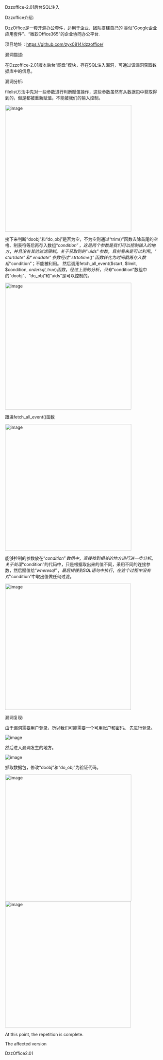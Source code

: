 Dzzoffice-2.01后台SQL注入

Dzzoffice介绍:

DzzOffice是一套开源办公套件，适用于企业、团队搭建自己的 类似“Google企业应用套件”、“微软Office365”的企业协同办公平台.

项目地址：https://github.com/zyx0814/dzzoffice/

漏洞描述:

在Dzzoffice-2.01版本后台“网盘”模块，存在SQL注入漏洞，可通过该漏洞获取数据库中的信息。

漏洞分析:

filelist方法中先对一些参数进行判断赋值操作，这些参数虽然有从数据包中获取得到的，但是都被重新赋值，不能被我们的输入控制。

<img width="416" alt="image" src="https://github.com/EternalGemini/dzz/assets/98577439/de7a5c95-1366-4fa1-b532-cb0a3c98fb3c">

接下来判断“doobj”和“do_obj”是否为空，不为空则通过“trim()”函数去除首尾的空格、制表符等后再存入数组“$condition”，这是两个参数是我们可以控制输入的地方，并且没有其他过滤限制。关于获取到的“uids”参数，目前看来是可以利用。
“startdate”和“enddate”参数经过“strtotime()”函数转化为时间戳再存入数组“$condition”；不能被利用。
然后调用fetch_all_event($start, $limit, $condition, $ordersql, true)函数，经过上面的分析，只有“$condition”数组中的“doobj”、“do_obj”和“uids”是可以控制的。

<img width="416" alt="image" src="https://github.com/EternalGemini/dzz/assets/98577439/c8a001ae-b34b-43c1-a58d-881795a9e9f3">

跟进fetch_all_event()函数

<img width="416" alt="image" src="https://github.com/EternalGemini/dzz/assets/98577439/46a94c51-252e-4974-885f-1b223fa8b2c6">

能够控制的参数放在“$condition”数组中，直接找到相关的地方进行进一步分析。
关于处理“$condition”的代码中，只是根据取出来的值不同，采用不同的连接参数，然后赋值给“$wheresql”，最后拼接到SQL语句中执行，在这个过程中没有对“$condition”中取出值做任何过滤。

<img width="415" alt="image" src="https://github.com/EternalGemini/dzz/assets/98577439/b8051b41-8a2a-4dde-9792-253b6db5e14d">

漏洞复现:

由于漏洞需要用户登录，所以我们可能需要一个可用账户和密码。
先进行登录。

![image](https://github.com/EternalGemini/dzz/assets/98577439/1b9fdede-32c2-4be2-a0f5-b205f2fbaf91)

然后进入漏洞发生的地方。

![image](https://github.com/EternalGemini/dzz/assets/98577439/dcac45ca-af4d-417a-a162-2f1217e5c4f4)

抓取数据包，修改“doobj”和“do_obj”为验证代码。

<img width="416" alt="image" src="https://github.com/EternalGemini/dzz/assets/98577439/247413a7-3687-48af-9338-ce77117c4407">
</br>
<img width="415" alt="image" src="https://github.com/EternalGemini/dzz/assets/98577439/d7bb60e2-c35e-4bf8-b7cd-c4984739cd22">

At this point, the repetition is complete.

The affected version

DzzOffice2.01
